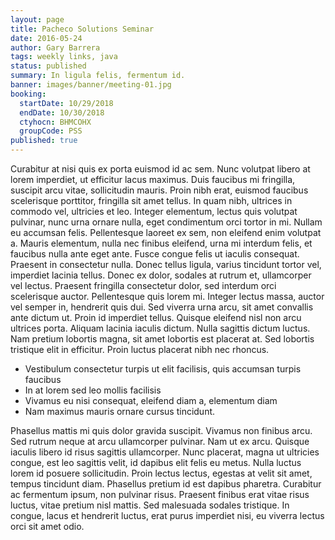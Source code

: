 ```yaml
---
layout: page
title: Pacheco Solutions Seminar
date: 2016-05-24
author: Gary Barrera
tags: weekly links, java
status: published
summary: In ligula felis, fermentum id.
banner: images/banner/meeting-01.jpg
booking:
  startDate: 10/29/2018
  endDate: 10/30/2018
  ctyhocn: BHMCOHX
  groupCode: PSS
published: true
---
```

Curabitur at nisi quis ex porta euismod id ac sem. Nunc volutpat libero at lorem imperdiet, ut efficitur lacus maximus. Duis faucibus mi fringilla, suscipit arcu vitae, sollicitudin mauris. Proin nibh erat, euismod faucibus scelerisque porttitor, fringilla sit amet tellus. In quam nibh, ultrices in commodo vel, ultricies et leo. Integer elementum, lectus quis volutpat pulvinar, nunc urna ornare nulla, eget condimentum orci tortor in mi. Nullam eu accumsan felis. Pellentesque laoreet ex sem, non eleifend enim volutpat a.
Mauris elementum, nulla nec finibus eleifend, urna mi interdum felis, et faucibus nulla ante eget ante. Fusce congue felis ut iaculis consequat. Praesent in consectetur nulla. Donec tellus ligula, varius tincidunt tortor vel, imperdiet lacinia tellus. Donec ex dolor, sodales at rutrum et, ullamcorper vel lectus. Praesent fringilla consectetur dolor, sed interdum orci scelerisque auctor. Pellentesque quis lorem mi. Integer lectus massa, auctor vel semper in, hendrerit quis dui. Sed viverra urna arcu, sit amet convallis ante dictum ut. Proin id imperdiet tellus. Quisque eleifend nisl non arcu ultrices porta. Aliquam lacinia iaculis dictum. Nulla sagittis dictum luctus. Nam pretium lobortis magna, sit amet lobortis est placerat at. Sed lobortis tristique elit in efficitur. Proin luctus placerat nibh nec rhoncus.

* Vestibulum consectetur turpis ut elit facilisis, quis accumsan turpis faucibus
* In at lorem sed leo mollis facilisis
* Vivamus eu nisi consequat, eleifend diam a, elementum diam
* Nam maximus mauris ornare cursus tincidunt.

Phasellus mattis mi quis dolor gravida suscipit. Vivamus non finibus arcu. Sed rutrum neque at arcu ullamcorper pulvinar. Nam ut ex arcu. Quisque iaculis libero id risus sagittis ullamcorper. Nunc placerat, magna ut ultricies congue, est leo sagittis velit, id dapibus elit felis eu metus. Nulla luctus lorem id posuere sollicitudin. Proin lectus lectus, egestas at velit sit amet, tempus tincidunt diam. Phasellus pretium id est dapibus pharetra. Curabitur ac fermentum ipsum, non pulvinar risus. Praesent finibus erat vitae risus luctus, vitae pretium nisl mattis. Sed malesuada sodales tristique. In congue, lacus et hendrerit luctus, erat purus imperdiet nisi, eu viverra lectus orci sit amet odio.
